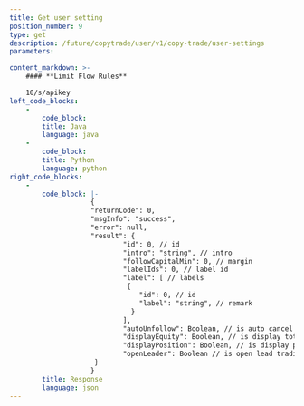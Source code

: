 ```yaml
---
title: Get user setting
position_number: 9
type: get
description: /future/copytrade/user/v1/copy-trade/user-settings
parameters:

content_markdown: >-
    #### **Limit Flow Rules**

    10/s/apikey
left_code_blocks:
    -
        code_block:
        title: Java
        language: java
    -
        code_block:
        title: Python
        language: python
right_code_blocks:
    -
        code_block: |-
                    {
                    "returnCode": 0,
                    "msgInfo": "success",
                    "error": null,
                    "result": {
                            "id": 0, // id
                            "intro": "string", // intro
                            "followCapitalMin": 0, // margin
                            "labelIds": 0, // label id
                            "label": [ // labels
                             {
                                "id": 0, // id
                                "label": "string", // remark
                              }
                            ], 
                            "autoUnfollow": Boolean, // is auto cancel follow
                            "displayEquity": Boolean, // is display total amount
                            "displayPosition": Boolean, // is display position
                            "openLeader": Boolean // is open lead trading
                     }
                    }
        title: Response
        language: json
---
```

